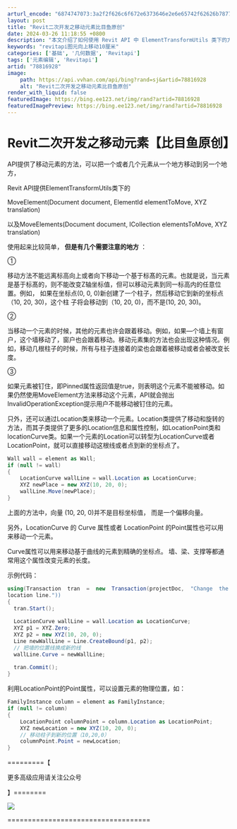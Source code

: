 ```yaml
---
arturl_encode: "6874747073:3a2f2f626c6f672e6373646e2e6e65742f62626b7877303031:2f61727469636c652f64657461696c732f3738383136393238"
layout: post
title: "Revit二次开发之移动元素比目鱼原创"
date: 2024-03-26 11:18:55 +0800
description: "本文介绍了如何使用 Revit API 中 ElementTransformUtils 类下的方法进"
keywords: "revitapi图元向上移动10厘米"
categories: ['基础', '几何数据', 'Revitapi']
tags: ['元素编辑', 'Revitapi']
artid: "78816928"
image:
    path: https://api.vvhan.com/api/bing?rand=sj&artid=78816928
    alt: "Revit二次开发之移动元素比目鱼原创"
render_with_liquid: false
featuredImage: https://bing.ee123.net/img/rand?artid=78816928
featuredImagePreview: https://bing.ee123.net/img/rand?artid=78816928
---
```


# Revit二次开发之移动元素【比目鱼原创】

API提供了移动元素的方法，可以把一个或者几个元素从一个地方移动到另一个地方，
  

Revit API提供ElementTransformUtils类下的

MoveElement(Document document, ElementId elementToMove, XYZ translation)

以及MoveElements(Document document, ICollection<ElementId> elementsToMove, XYZ translation)

使用起来比较简单，
**但是有几个需要注意的地方**
：

  
①

移动方法不能远离标高向上或者向下移动一个基于标髙的元素。也就是说，当元素是基于标髙的，则不能改变Z轴坐标值，但可以移动元素到同一标高内的任意位置。例如， 如果在坐标点(0, 0, 0)新创建了一个柱子，然后移动它到新的坐标点（10, 20, 30)，这个柱 子将会移动到（10, 20, 0)，而不是(10, 20, 30)。
  
  
②

当移动一个元素的时候，其他的元素也许会跟着移动。例如，如果—个墙上有窗户，这个墙移动了，窗户也会跟着移动。移动元素集的方法也会出现这种情况。例如，移动几根柱子的时候，所有与柱子连接着的梁也会跟着被移动或者会被改变长度。
  
③

如果元素被钉住，即Pinned属性返回值是true，则表明这个元素不能被移动。如果仍然使用MoveEIement方法来移动这个元素，API就会抛出InvalidOperationException提示用户不能移动被钉住的元素。
  
只外，还可以通过Location类来移动一个元素。Location类提供了移动和旋转的方法，而其子类提供了更多的Location信息和属性控制，如LocationPoint类和 locationCurve类。如果一个元素的Location可以转型为LocationCurve或者 LocationPoint，就可以直接移动这根线或者点到新的坐标点了。
  

```csharp
Wall wall = element as Wall; 
if (null != wall) 
{ 
    LocationCurve wallLine = wall.Location as LocationCurve; 
    XYZ newPlace = new XYZ(10, 20, 0); 
    wallLine.Move(newPlace); 
} 

```

上面的方法中，向量 (10, 20, 0)并不是目标坐标值， 而是一个偏移向量。

另外，LocationCurve 的 Curve 属性或者 LocationPoint 的Point属性也可以用来移动一个元素。
  
Curve属性可以用来移动基于曲线的元素到精确的坐标点。 墙、梁、支撑等都通常用这个属性改变元素的长度。
  
示例代码：
  

```csharp
using(Transaction  tran  =  new  Transaction(projectDoc,  "Change  the  wall's  curve  with  a  new 
location line.")) 
{ 
  tran.Start(); 
                               
  LocationCurve wallLine = wall.Location as LocationCurve; 
  XYZ p1 = XYZ.Zero; 
  XYZ p2 = new XYZ(10, 20, 0); 
  Line newWallLine = Line.CreateBound(p1, p2); 
  // 把墙的位置线换成新的线 
  wallLine.Curve = newWallLine; 
                         
  tran.Commit(); 
} 
```

  

利用LocationPoint的Point属性，可以设置元素的物理位置，如：

```csharp
FamilyInstance column = element as FamilyInstance; 
if (null != column) 
{ 
    LocationPoint columnPoint = column.Location as LocationPoint; 
    XYZ newLocation = new XYZ(10, 20, 0); 
    // 移动柱子到新的位置（10,20,0） 
    columnPoint.Point = newLocation; 
}
```

  

=========【

更多高级应用请关注公众号

】========

![](https://img-blog.csdn.net/20171215213618491?watermark/2/text/aHR0cDovL2Jsb2cuY3Nkbi5uZXQvYmJreHcwMDE=/font/5a6L5L2T/fontsize/400/fill/I0JBQkFCMA==/dissolve/70/gravity/Center)

===================================